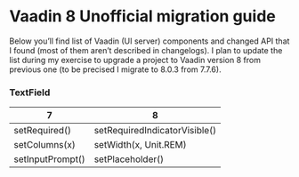 # Vaadin 8 Unofficial migration guide

Below you’ll find list of Vaadin (UI server) components and changed API that I found (most of them aren’t described in changelogs). I plan to update the list during my exercise to upgrade a project to Vaadin version 8 from previous one (to be precised I migrate to 8.0.3 from 7.7.6).

### TextField
7 | 8
------------ | -------------
setRequired() | setRequiredIndicatorVisible()
setColumns(x) | setWidth(x, Unit.REM)
setInputPrompt() | setPlaceholder()
